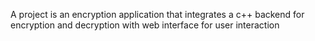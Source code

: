 A project is an encryption application that integrates a c++ backend for encryption and decryption with web interface for user interaction
